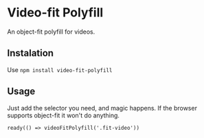 # Video-fit Polyfill
An object-fit polyfill for videos.

## Instalation
Use
`npm install video-fit-polyfill`

## Usage
Just add the selector you need, and magic happens. If the browser supports object-fit it won't do anything.

`ready(() => videoFitPolyfill('.fit-video'))`
